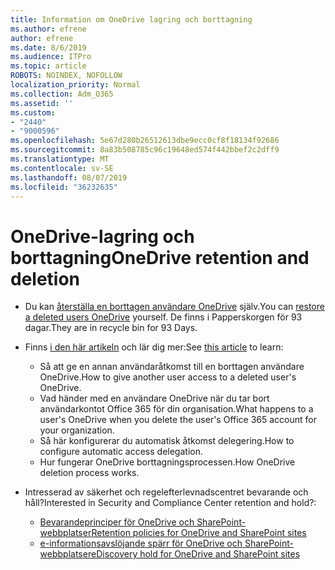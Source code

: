 ```yaml
---
title: Information om OneDrive lagring och borttagning
ms.author: efrene
author: efrene
ms.date: 8/6/2019
ms.audience: ITPro
ms.topic: article
ROBOTS: NOINDEX, NOFOLLOW
localization_priority: Normal
ms.collection: Adm_O365
ms.assetid: ''
ms.custom:
- "2440"
- "9000596"
ms.openlocfilehash: 5e67d280b26512613dbe9ecc0cf8f18134f92686
ms.sourcegitcommit: 8a83b508785c96c19648ed574f442bbef2c2dff9
ms.translationtype: MT
ms.contentlocale: sv-SE
ms.lasthandoff: 08/07/2019
ms.locfileid: "36232635"
---
```

# <a name="onedrive-retention-and-deletion"></a><span data-ttu-id="f2c08-102">OneDrive-lagring och borttagning</span><span class="sxs-lookup"><span data-stu-id="f2c08-102">OneDrive retention and deletion</span></span>

- <span data-ttu-id="f2c08-103">Du kan [återställa en borttagen användare OneDrive](https://docs.microsoft.com/onedrive/restore-deleted-onedrive) själv.</span><span class="sxs-lookup"><span data-stu-id="f2c08-103">You can [restore a deleted users OneDrive](https://docs.microsoft.com/onedrive/restore-deleted-onedrive) yourself.</span></span> <span data-ttu-id="f2c08-104">De finns i Papperskorgen för 93 dagar.</span><span class="sxs-lookup"><span data-stu-id="f2c08-104">They are in recycle bin for 93 Days.</span></span> 

- <span data-ttu-id="f2c08-105">Finns [i den här artikeln](https://docs.microsoft.com/onedrive/restore-deleted-onedrive) och lär dig mer:</span><span class="sxs-lookup"><span data-stu-id="f2c08-105">See [this article](https://docs.microsoft.com/onedrive/restore-deleted-onedrive) to learn:</span></span>
    - <span data-ttu-id="f2c08-106">Så att ge en annan användaråtkomst till en borttagen användare OneDrive.</span><span class="sxs-lookup"><span data-stu-id="f2c08-106">How to give another user access to a deleted user's OneDrive.</span></span>
    - <span data-ttu-id="f2c08-107">Vad händer med en användare OneDrive när du tar bort användarkontot Office 365 för din organisation.</span><span class="sxs-lookup"><span data-stu-id="f2c08-107">What happens to a user's OneDrive when you delete the user's Office 365 account for your organization.</span></span>
    - <span data-ttu-id="f2c08-108">Så här konfigurerar du automatisk åtkomst delegering.</span><span class="sxs-lookup"><span data-stu-id="f2c08-108">How to configure automatic access delegation.</span></span>
    - <span data-ttu-id="f2c08-109">Hur fungerar OneDrive borttagningsprocessen.</span><span class="sxs-lookup"><span data-stu-id="f2c08-109">How OneDrive deletion process works.</span></span>

- <span data-ttu-id="f2c08-110">Intresserad av säkerhet och regelefterlevnadscentret bevarande och håll?</span><span class="sxs-lookup"><span data-stu-id="f2c08-110">Interested in Security and Compliance Center retention and hold?:</span></span>
    - [<span data-ttu-id="f2c08-111">Bevarandeprinciper för OneDrive och SharePoint-webbplatser</span><span class="sxs-lookup"><span data-stu-id="f2c08-111">Retention policies for OneDrive and SharePoint sites</span></span>](https://docs.microsoft.com/office365/securitycompliance/retention-policies?redirectSourcePath=%252farticle%252f5e377752-700d-4870-9b6d-12bfc12d2423#content-in-onedrive-accounts-and-sharepoint-sites)
    - [<span data-ttu-id="f2c08-112">e-informationsavslöjande spärr för OneDrive och SharePoint-webbplatser</span><span class="sxs-lookup"><span data-stu-id="f2c08-112">eDiscovery hold for OneDrive and SharePoint sites</span></span>](https://docs.microsoft.com/office365/securitycompliance/ediscovery-cases#step-4-place-content-locations-on-hold)



